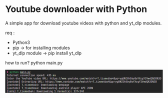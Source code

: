 # Youtube downloader with Python

A simple app for download youtube videos with python and yt_dlp modules.

req : 
- Python3
- pip -> for installing modules
- yt_dlp module -> pip install yt_dlp

how to run?
python main.py

![Alt Text](image.png)